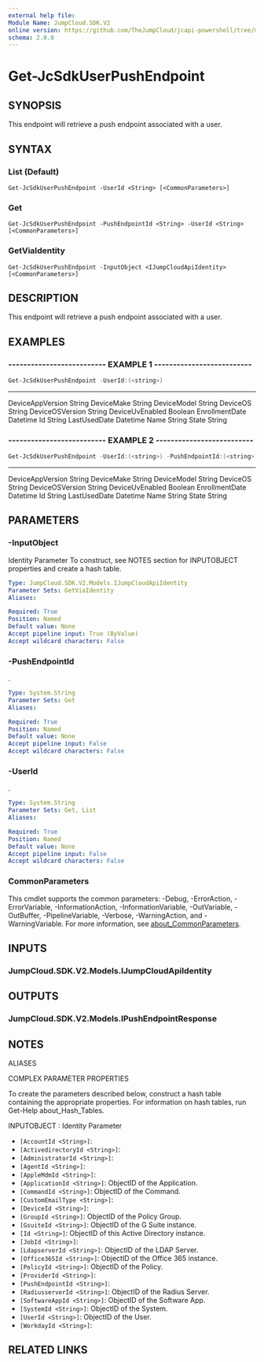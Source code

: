 ```yaml
---
external help file:
Module Name: JumpCloud.SDK.V2
online version: https://github.com/TheJumpCloud/jcapi-powershell/tree/master/SDKs/PowerShell/JumpCloud.SDK.V2/docs/exports/Get-JcSdkUserPushEndpoint.md
schema: 2.0.0
---
```


# Get-JcSdkUserPushEndpoint

## SYNOPSIS
This endpoint will retrieve a push endpoint associated with a user.

## SYNTAX

### List (Default)
```
Get-JcSdkUserPushEndpoint -UserId <String> [<CommonParameters>]
```

### Get
```
Get-JcSdkUserPushEndpoint -PushEndpointId <String> -UserId <String> [<CommonParameters>]
```

### GetViaIdentity
```
Get-JcSdkUserPushEndpoint -InputObject <IJumpCloudApiIdentity> [<CommonParameters>]
```

## DESCRIPTION
This endpoint will retrieve a push endpoint associated with a user.

## EXAMPLES

### -------------------------- EXAMPLE 1 --------------------------
```powershell
Get-JcSdkUserPushEndpoint -UserId:(<string>)
```

----             ----------
DeviceAppVersion String
DeviceMake       String
DeviceModel      String
DeviceOS         String
DeviceOSVersion  String
DeviceUvEnabled  Boolean
EnrollmentDate   Datetime
Id               String
LastUsedDate     Datetime
Name             String
State            String

### -------------------------- EXAMPLE 2 --------------------------
```powershell
Get-JcSdkUserPushEndpoint -UserId:(<string>) -PushEndpointId:(<string>)
```

----             ----------
DeviceAppVersion String
DeviceMake       String
DeviceModel      String
DeviceOS         String
DeviceOSVersion  String
DeviceUvEnabled  Boolean
EnrollmentDate   Datetime
Id               String
LastUsedDate     Datetime
Name             String
State            String

## PARAMETERS

### -InputObject
Identity Parameter
To construct, see NOTES section for INPUTOBJECT properties and create a hash table.

```yaml
Type: JumpCloud.SDK.V2.Models.IJumpCloudApiIdentity
Parameter Sets: GetViaIdentity
Aliases:

Required: True
Position: Named
Default value: None
Accept pipeline input: True (ByValue)
Accept wildcard characters: False
```

### -PushEndpointId
.

```yaml
Type: System.String
Parameter Sets: Get
Aliases:

Required: True
Position: Named
Default value: None
Accept pipeline input: False
Accept wildcard characters: False
```

### -UserId
.

```yaml
Type: System.String
Parameter Sets: Get, List
Aliases:

Required: True
Position: Named
Default value: None
Accept pipeline input: False
Accept wildcard characters: False
```

### CommonParameters
This cmdlet supports the common parameters: -Debug, -ErrorAction, -ErrorVariable, -InformationAction, -InformationVariable, -OutVariable, -OutBuffer, -PipelineVariable, -Verbose, -WarningAction, and -WarningVariable. For more information, see [about_CommonParameters](http://go.microsoft.com/fwlink/?LinkID=113216).

## INPUTS

### JumpCloud.SDK.V2.Models.IJumpCloudApiIdentity

## OUTPUTS

### JumpCloud.SDK.V2.Models.IPushEndpointResponse

## NOTES

ALIASES

COMPLEX PARAMETER PROPERTIES

To create the parameters described below, construct a hash table containing the appropriate properties. For information on hash tables, run Get-Help about_Hash_Tables.


INPUTOBJECT <IJumpCloudApiIdentity>: Identity Parameter
  - `[AccountId <String>]`: 
  - `[ActivedirectoryId <String>]`: 
  - `[AdministratorId <String>]`: 
  - `[AgentId <String>]`: 
  - `[AppleMdmId <String>]`: 
  - `[ApplicationId <String>]`: ObjectID of the Application.
  - `[CommandId <String>]`: ObjectID of the Command.
  - `[CustomEmailType <String>]`: 
  - `[DeviceId <String>]`: 
  - `[GroupId <String>]`: ObjectID of the Policy Group.
  - `[GsuiteId <String>]`: ObjectID of the G Suite instance.
  - `[Id <String>]`: ObjectID of this Active Directory instance.
  - `[JobId <String>]`: 
  - `[LdapserverId <String>]`: ObjectID of the LDAP Server.
  - `[Office365Id <String>]`: ObjectID of the Office 365 instance.
  - `[PolicyId <String>]`: ObjectID of the Policy.
  - `[ProviderId <String>]`: 
  - `[PushEndpointId <String>]`: 
  - `[RadiusserverId <String>]`: ObjectID of the Radius Server.
  - `[SoftwareAppId <String>]`: ObjectID of the Software App.
  - `[SystemId <String>]`: ObjectID of the System.
  - `[UserId <String>]`: ObjectID of the User.
  - `[WorkdayId <String>]`: 

## RELATED LINKS

